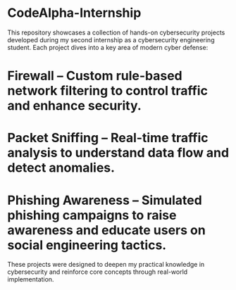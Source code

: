 # CodeAlpha-Internship
This repository showcases a collection of hands-on cybersecurity projects developed during my second internship as a cybersecurity engineering student. Each project dives into a key area of modern cyber defense:

# Firewall – Custom rule-based network filtering to control traffic and enhance security.

# Packet Sniffing – Real-time traffic analysis to understand data flow and detect anomalies.

# Phishing Awareness – Simulated phishing campaigns to raise awareness and educate users on social engineering tactics.

These projects were designed to deepen my practical knowledge in cybersecurity and reinforce core concepts through real-world implementation.
